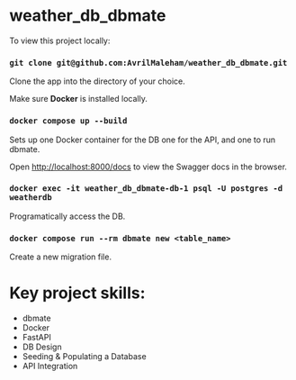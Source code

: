 # weather_db_dbmate

To view this project locally:

### `git clone git@github.com:AvrilMaleham/weather_db_dbmate.git`

Clone the app into the directory of your choice.

Make sure **Docker** is installed locally.

### `docker compose up --build`

Sets up one Docker container for the DB one for the API, and one to run dbmate.

Open [http://localhost:8000/docs](http://localhost:8000/docs) to view the Swagger docs in the browser.

### `docker exec -it weather_db_dbmate-db-1 psql -U postgres -d weatherdb`

Programatically access the DB.

### `docker compose run --rm dbmate new <table_name>`

Create a new migration file.

# Key project skills:

- dbmate
- Docker
- FastAPI
- DB Design
- Seeding & Populating a Database
- API Integration
